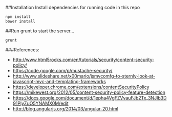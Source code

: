 
##Installation
Install dependencies for running code in this repo

    npm install
    bower install

##Run grunt to start the server...

    grunt

###References:

* http://www.html5rocks.com/en/tutorials/security/content-security-policy/
* https://code.google.com/p/mustache-security/
* http://www.slideshare.net/x00mario/jsmvcomfg-to-sternly-look-at-javascript-mvc-and-templating-frameworks
* https://developer.chrome.com/extensions/contentSecurityPolicy
* https://mikewest.org/2012/05/content-security-policy-feature-detection
* https://docs.google.com/document/d/1epha4VgFZVvauFJb2Tx_3NJlb3D91PjyZuO5YNAMX0M/edit
* http://blog.angularjs.org/2014/03/angular-20.html
